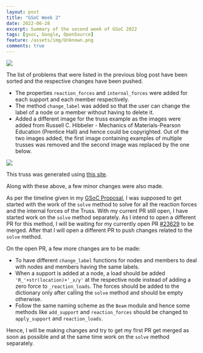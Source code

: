 ```yaml
---
layout: post
title: "GSoC Week 2"
date: 2022-06-28
excerpt: Summary of the second week of GSoC 2022
tags: [gsoc, Google, OpenSource]
feature: /assets/img/Unknown.png
comments: true
---
```


<img src="{{site.baseurl}}/assets/img/Sympy.png">

The list of problems that were listed in the previous blog post have been sorted and the respective changes have been pushed. 
- The properties `reaction_forces` and `internal_forces` were added for each support and each member respectively. 
- The method `change_label` was added so that the user can change the label of a node or a member without having to delete it.
- Added a different image for the truss example as the images were added from Russell C. Hibbeler - Mechanics of Materials-Pearson Education (Prentice Hall) and hence could be copyrighted. Out of the two images added, the first image containing examples of multiple trusses was removed and the second image was replaced by the one below. 

<img src="{{site.baseurl}}/assets/img/truss_example.png">

This truss was generated using [this site](https://skyciv.com/free-truss-calculator/). 

Along with these above, a few minor changes were also made. 

As per the timeline given in my [GSoC Proposal](https://docs.google.com/document/d/1VyWct2qpX7f7snHPCGNlhKAPti7e5cwxj68RytzR5cc/edit#), I was supposed to get started with the work of the `solve` method to solve for all the reaction forces and the internal forces of the Truss. With my current PR still open, I have started work on the `solve` method separately. As I intend to open a different PR for this method, I will be waiting for my currently open PR [#23629](https://github.com/sympy/sympy/pull/23629) to be merged. After that I will open a different PR to push changes related to the `solve` method. 

On the open PR, a few more changes are to be made:
- To have different `change_label` functions for nodes and members to deal with nodes and members having the same labels. 
- When a support is added at a node, a load should be added `'R_'+str(location)+'_x/y'` at the respective node instead of adding a zero force to `_reaction_loads`. The forces should be added to the dictionary only after calling the `solve` method and should be empty otherwise. 
- Follow the same naming scheme as the `Beam` module and hence some methods like `add_support` and `reaction_forces` should be changed to `apply_support` and `reaction_loads`.

Hence, I will be making changes and try to get my first PR get merged as soon as possible and at the same time work on the `solve` method separately. 
 